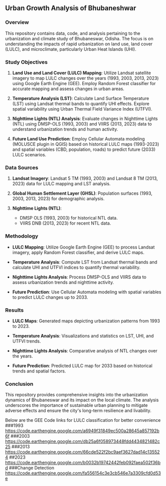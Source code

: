 
## Urban Growth Analysis of Bhubaneshwar
### Overview
This repository contains data, code, and analysis pertaining to the urbanization and climate study of Bhubaneswar, Odisha. The focus is on understanding the impacts of rapid urbanization on land use, land cover (LULC), and microclimate, particularly Urban Heat Islands (UHI).

### Study Objectives
1. **Land Use and Land Cover (LULC) Mapping**: Utilize Landsat satellite imagery to map LULC changes over the years (1993, 2003, 2013, 2023) using Google Earth Engine (GEE). Employ Random Forest classifier for accurate mapping and assess changes in urban areas.
   
2. **Temperature Analysis (LST)**: Calculate Land Surface Temperature (LST) using Landsat thermal bands to quantify UHI effects. Explore spatial variability using Urban Thermal Field Variance Index (UTFVI).

3. **Nighttime Lights (NTL) Analysis**: Evaluate changes in Nighttime Lights (NTL) using DMSP-OLS (1993, 2003) and VIIRS (2013, 2023) data to understand urbanization trends and human activity.

4. **Future Land Use Prediction**: Employ Cellular Automata modeling (MOLUSCE plugin in QGIS) based on historical LULC maps (1993-2023) and spatial variables (CBD, population, roads) to predict future (2033) LULC scenarios.

### Data Sources
1. **Landsat Imagery**: Landsat 5 TM (1993, 2003) and Landsat 8 TM (2013, 2023) data for LULC mapping and LST analysis.
   
2. **Global Human Settlement Layer (GHSL)**: Population surfaces (1993, 2003, 2013, 2023) for demographic analysis.

3. **Nighttime Lights (NTL)**:
   - DMSP OLS (1993, 2003) for historical NTL data.
   - VIIRS DNB (2013, 2023) for recent NTL data.

### Methodology
- **LULC Mapping**: Utilize Google Earth Engine (GEE) to process Landsat imagery, apply Random Forest classifier, and derive LULC maps.
  
- **Temperature Analysis**: Compute LST from Landsat thermal bands and calculate UHI and UTFVI indices to quantify thermal variability.

- **Nighttime Lights Analysis**: Process DMSP-OLS and VIIRS data to assess urbanization trends and nighttime activity.

- **Future Prediction**: Use Cellular Automata modeling with spatial variables to predict LULC changes up to 2033.


### Results
- **LULC Maps**: Generated maps depicting urbanization patterns from 1993 to 2023.
  
- **Temperature Analysis**: Visualizations and statistics on LST, UHI, and UTFVI trends.
  
- **Nighttime Lights Analysis**: Comparative analysis of NTL changes over the years.

- **Future Prediction**: Predicted LULC map for 2033 based on historical trends and spatial factors.

### Conclusion
This repository provides comprehensive insights into the urbanization dynamics of Bhubaneswar and its impact on the local climate. The analysis underscores the importance of sustainable urban planning to mitigate adverse effects and ensure the city's long-term resilience and livability.

Below are the GEE Code links for LULC classification for better convenience 
###1993
https://code.earthengine.google.com/a6949f31849ec500a28645a857192b6f
###2003
https://code.earthengine.google.com/db25a6f058973448fdd4434821482c25
###2013
https://code.earthengine.google.com/66cde522f2bc9aef3627dad14c135524
##2023
https://code.earthengine.google.com/b0032b19742442feb092faea502f36bd
###Change Detection
https://code.earthengine.google.com/fa556154c3e3cb546e7a3309cfd0d53e

